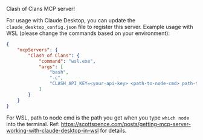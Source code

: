 Clash of Clans MCP server!

For usage with Claude Desktop, you can update the `claude_desktop_config.json` file to register this server.
Example usage with WSL (please change the commands based on your environment):

```json
{
    "mcpServers": {
        "Clash of Clans": {
            "command": "wsl.exe",
            "args": [
                "bash",
                "-c",
                "CLASH_API_KEY=<your-api-key> <path-to-node-cmd> path-to/mcp-server-clash-of-clans/index.js"
            ]
        }
    }
}
```

For WSL, path to node cmd is the path you get when you type `which node` into the terminal.
Ref: https://scottspence.com/posts/getting-mcp-server-working-with-claude-desktop-in-wsl for details.